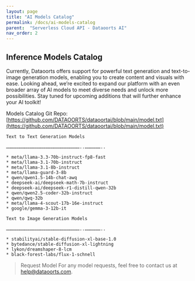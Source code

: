 ```yaml
---
layout: page
title: "AI Models Catalog"
permalink: /docs/ai-models-catalog
parent:  "Serverless Cloud API - Dataoorts AI"
nav_order: 2
---
```


## Inference Models Catalog
Currently, Dataoorts offers support for powerful text generation and text-to-image generation models, enabling you to create content and visuals with ease. Looking ahead, we’re excited to expand our platform with an even broader array of AI models to meet diverse needs and unlock more possibilities. Stay tuned for upcoming additions that will further enhance your AI toolkit!

Models Catalog Git Repo:[https://github.com/DATAOORTS/dataoortai/blob/main/model.txt](https://github.com/DATAOORTS/dataoortai/blob/main/model.txt)

```
Text to Text Generation Models

…………………………………………………………………………..………………..

* meta/llama-3.3-70b-instruct-fp8-fast
* meta/llama-3.1-70b-instruct
* meta/llama-3.1-8b-instruct
* meta/llama-guard-3-8b
* qwen/qwen1.5-14b-chat-awq
* deepseek-ai/deepseek-math-7b-instruct
* deepseek-ai/deepseek-r1-distill-qwen-32b
* qwen/qwen2.5-coder-32b-instruct
* qwen/qwq-32b
* meta/llama-4-scout-17b-16e-instruct
* google/gemma-3-12b-it

Text to Image Generation Models

…………………………………………………………………………..………………..

* stabilityai/stable-diffusion-xl-base-1.0
* bytedance/stable-diffusion-xl-lightning
* lykon/dreamshaper-8-lcm
* black-forest-labs/flux-1-schnell
```
> Request Model
For any model requests, feel free to contact us at [help@dataoorts.com](help@dataoorts.com).